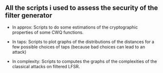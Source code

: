 ## All the scripts i used to assess the security of the filter generator 

- In approx: Scripts to do some estimations of the cryptographic properties of some CWQ functions.

- In taps: Scripts to plot graphs of the distributions of the distances for a few possible choices of taps (because bad choices can lead to an attack)

- In complexity: Scripts to computes the graphs of the complexities of the classical attacks on filtered LFSR.
